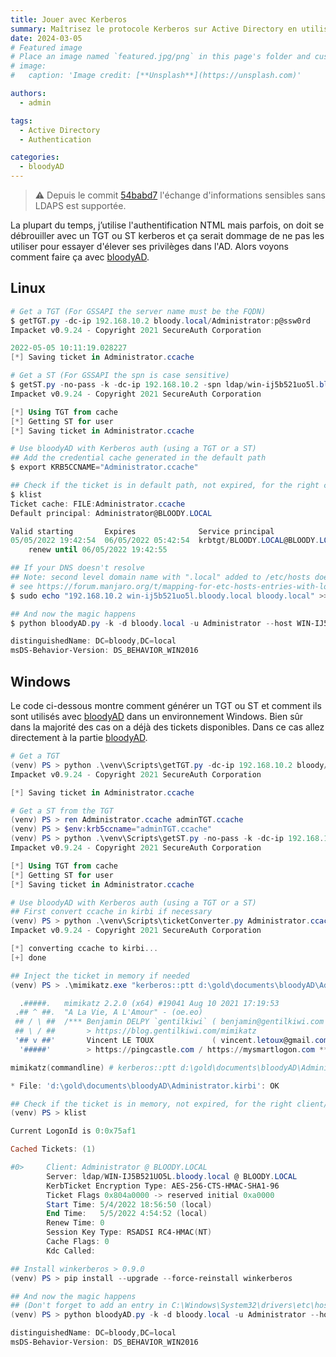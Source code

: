 ```yaml
---
title: Jouer avec Kerberos
summary: Maîtrisez le protocole Kerberos sur Active Directory en utilisant bloodyAD.
date: 2024-03-05
# Featured image
# Place an image named `featured.jpg/png` in this page's folder and customize its options here.
# image:
#   caption: 'Image credit: [**Unsplash**](https://unsplash.com)'

authors:
  - admin

tags:
  - Active Directory
  - Authentication

categories:
  - bloodyAD
---
```

> ⚠️ Depuis le commit [54babd7](https://github.com/CravateRouge/bloodyAD/commit/54babd733aad477f3099b8e9db50b6436918d858) l'échange d'informations sensibles sans LDAPS est supportée.

La plupart du temps, j’utilise l'authentification NTML mais parfois, on doit se débrouiller avec un TGT ou ST kerberos et ça serait dommage de ne pas les utiliser pour essayer d'élever ses privilèges dans l'AD. Alors voyons comment faire ça avec [bloodyAD](https://github.com/CravateRouge/bloodyAD).

## Linux

```ps1
# Get a TGT (For GSSAPI the server name must be the FQDN)
$ getTGT.py -dc-ip 192.168.10.2 bloody.local/Administrator:p@ssw0rd
Impacket v0.9.24 - Copyright 2021 SecureAuth Corporation

2022-05-05 10:11:19.028227
[*] Saving ticket in Administrator.ccache

# Get a ST (For GSSAPI the spn is case sensitive)
$ getST.py -no-pass -k -dc-ip 192.168.10.2 -spn ldap/win-ij5b521uo5l.bloody.local "BLOODY.LOCAL/Administrator"
Impacket v0.9.24 - Copyright 2021 SecureAuth Corporation

[*] Using TGT from cache
[*] Getting ST for user
[*] Saving ticket in Administrator.ccache

# Use bloodyAD with Kerberos auth (using a TGT or a ST)
## Add the credential cache generated in the default path
$ export KRB5CCNAME="Administrator.ccache"

## Check if the ticket is in default path, not expired, for the right client/server
$ klist
Ticket cache: FILE:Administrator.ccache
Default principal: Administrator@BLOODY.LOCAL

Valid starting       Expires              Service principal
05/05/2022 19:42:54  06/05/2022 05:42:54  krbtgt/BLOODY.LOCAL@BLOODY.LOCAL
	renew until 06/05/2022 19:42:55

## If your DNS doesn't resolve
## Note: second level domain name with ".local" added to /etc/hosts doesn't resolve on some Manjaro versions
# see https://forum.manjaro.org/t/mapping-for-etc-hosts-entries-with-local-as-tld-isnt-working/116021
$ sudo echo "192.168.10.2 win-ij5b521uo5l.bloody.local bloody.local" >> /etc/hosts

## And now the magic happens
$ python bloodyAD.py -k -d bloody.local -u Administrator --host WIN-IJ5B521UO5L.bloody.local get object 'DC=bloody,DC=local' --attr msDS-Behavior-Version

distinguishedName: DC=bloody,DC=local
msDS-Behavior-Version: DS_BEHAVIOR_WIN2016
```

## Windows
Le code ci-dessous montre comment générer un TGT ou ST et comment ils sont utilisés avec [bloodyAD](https://github.com/CravateRouge/bloodyAD) dans un environnement Windows. Bien sûr dans la majorité des cas on a déjà des tickets disponibles. Dans ce cas allez directement à la partie [bloodyAD](https://github.com/CravateRouge/bloodyAD).

```ps1
# Get a TGT
(venv) PS > python .\venv\Scripts\getTGT.py -dc-ip 192.168.10.2 bloody/Administrator:p@ssw0rd
Impacket v0.9.24 - Copyright 2021 SecureAuth Corporation

[*] Saving ticket in Administrator.ccache

# Get a ST from the TGT
(venv) PS > ren Administrator.ccache adminTGT.ccache
(venv) PS > $env:krb5ccname="adminTGT.ccache"
(venv) PS > python .\venv\Scripts\getST.py -no-pass -k -dc-ip 192.168.10.2 -spn ldap/WIN-IJ5B521UO5L.bloody.local "BLOODY/Administrator" 
Impacket v0.9.24 - Copyright 2021 SecureAuth Corporation

[*] Using TGT from cache
[*] Getting ST for user
[*] Saving ticket in Administrator.ccache

# Use bloodyAD with Kerberos auth (using a TGT or a ST)
## First convert ccache in kirbi if necessary
(venv) PS > python .\venv\Scripts\ticketConverter.py Administrator.ccache Administrator.kirbi
Impacket v0.9.24 - Copyright 2021 SecureAuth Corporation

[*] converting ccache to kirbi...
[+] done

## Inject the ticket in memory if needed
(venv) PS > .\mimikatz.exe "kerberos::ptt d:\gold\documents\bloodyAD\Administrator.kirbi"

  .#####.   mimikatz 2.2.0 (x64) #19041 Aug 10 2021 17:19:53
 .## ^ ##.  "A La Vie, A L'Amour" - (oe.eo)
 ## / \ ##  /*** Benjamin DELPY `gentilkiwi` ( benjamin@gentilkiwi.com )
 ## \ / ##       > https://blog.gentilkiwi.com/mimikatz
 '## v ##'       Vincent LE TOUX             ( vincent.letoux@gmail.com )
  '#####'        > https://pingcastle.com / https://mysmartlogon.com ***/

mimikatz(commandline) # kerberos::ptt d:\gold\documents\bloodyAD\Administrator.kirbi

* File: 'd:\gold\documents\bloodyAD\Administrator.kirbi': OK

## Check if the ticket is in memory, not expired, for the right client/server
(venv) PS > klist

Current LogonId is 0:0x75af1

Cached Tickets: (1)

#0>     Client: Administrator @ BLOODY.LOCAL
        Server: ldap/WIN-IJ5B521UO5L.bloody.local @ BLOODY.LOCAL
        KerbTicket Encryption Type: AES-256-CTS-HMAC-SHA1-96
        Ticket Flags 0x804a0000 -> reserved initial 0xa0000
        Start Time: 5/4/2022 18:56:50 (local)
        End Time:   5/5/2022 4:54:52 (local)
        Renew Time: 0
        Session Key Type: RSADSI RC4-HMAC(NT)
        Cache Flags: 0
        Kdc Called:

## Install winkerberos > 0.9.0
(venv) PS > pip install --upgrade --force-reinstall winkerberos

## And now the magic happens
## (Don't forget to add an entry in C:\Windows\System32\drivers\etc\hosts for WIN-IJ5B521UO5L.bloody.local if needed)
(venv) PS > python bloodyAD.py -k -d bloody.local -u Administrator --host WIN-IJ5B521UO5L.bloody.local get object 'DC=bloody,DC=local' --attr msDS-Behavior-Version

distinguishedName: DC=bloody,DC=local
msDS-Behavior-Version: DS_BEHAVIOR_WIN2016
```